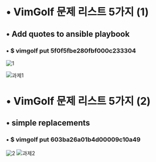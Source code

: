 # • VimGolf 문제 리스트 5가지 (1)
## • Add quotes to ansible playbook
### • $ vimgolf put 5f0f5fbe280fbf000c233304
![1](https://user-images.githubusercontent.com/73088512/144701367-bc94a212-7c60-4065-9bb2-3eab60ff3bcd.png)

![과제1](https://user-images.githubusercontent.com/73088512/144701183-7a9a1694-0b1a-45d4-86b4-0420d9f08e29.gif)
# • VimGolf 문제 리스트 5가지 (2)
## • simple replacements
### • $ vimgolf put 603ba26a01b4d00009c10a49
![2](https://user-images.githubusercontent.com/73088512/144701382-cebf368b-b830-4cab-9884-2a8bc8e7c012.png)
![과제2](https://user-images.githubusercontent.com/73088512/144701392-d96e2f12-c373-4de5-803a-d584a78d6853.gif)
